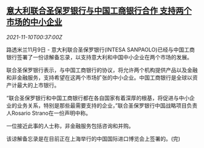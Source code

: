<!--1636506063000-->
[意大利联合圣保罗银行与中国工商银行合作 支持两个市场的中小企业](https://cn.reuters.com/article/intesa-sanpaolo-icbc-1109-tues-idCNKBS2HV01L)
------

<div><i>2021-11-10T00:37:00Z</i></div><p>路透米兰11月9日 - 意大利联合圣保罗银行(INTESA SANPAOLO)已经与中国工商银行签署了一份谅解备忘录，以支持意大利和中国中小企业在两个市场的发展。</p><p>联合圣保罗银行表示，与中国工商银行的协议，将允许两个机构提供产品以及金融和非金融服务，支持希望在这两个市场扩张的中小企业。中国工商银行是全球以资产计最大的上市银行。</p><p>“联合圣保罗银行和中国工商银行都在各自国家有着深厚的根基，将促进与中小企业的业务关系，特别是那些最需要支持的企业，”联合圣保罗银行中国战略项目负责人Rosario Strano在一份声明中称。</p><p>一位接近此事的人士称，非金融服务包括咨询和并购。</p><p>该谅解备忘录是在目前正在上海举行的中国国际进口博览会上签署的。(完)</p>
